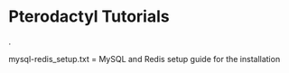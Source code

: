 # Pterodactyl Tutorials
.


mysql-redis_setup.txt = MySQL and Redis setup guide for the installation
